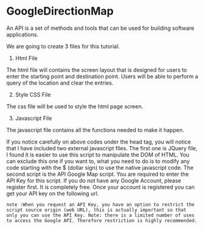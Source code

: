 # GoogleDirectionMap
An API is a set of methods and tools that can be used for building software applications.

We are going to create 3 files for this tutorial.

1. Html File

  The html file will contains the screen layout that is designed for users to enter the starting point and destination point. Users will be able to perform a query of the location and clear the entries.

2. Style CSS File

  The css file will be used to style the html page screen.

3. Javascript File

  The javascript file contains all the functions needed to make it happen.
  
  If you notice carefully on above codes under the head tag, you will notice that I have included two external javascript files. The first one is JQuery file, I found it is easier to use this script to manipulate the DOM of HTML. You can exclude this one if you want to, what you need to do is to modify any code starting with the $ (dollar sign) to use the native javascript code. The second script is the API Google Map script. You are required to enter the API Key for this script. If you do not have any Google Account, please register first. It is completely free. Once your account is registered you can get your API key on the following url.
  <script type="text/javascript" src="http://maps.google.se/maps/api/js?key=Your_key"></script>
  
    note :When you request an API Key, you have an option to restrict the script source origin (web URL), this is actually important so that only you can use the API Key. Note: there is a limited number of uses to access the Google API. Therefore restriction is highly recommended.
